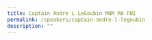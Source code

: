 ```yaml
---
title: Captain Andre L LeGoubin MNM MA FNI
permalink: /speakers/captain-andre-l-legoubin
description: ""
---
```

